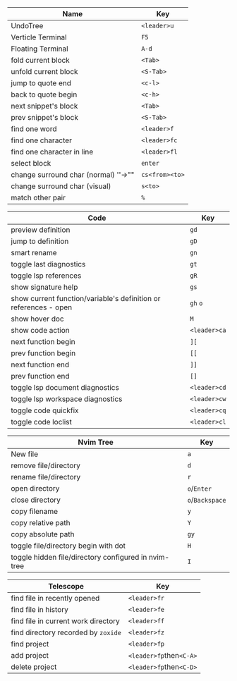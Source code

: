 | Name                                 | Key            |
| ------------------------------------ | -------------- |
| UndoTree                             | `<leader>u`    |
| Verticle Terminal                    | `F5`           |
| Floating Terminal                    | `A-d`          |
| fold current block                   | `<Tab>`        |
| unfold current block                 | `<S-Tab>`      |
| jump to quote end                    | `<c-l>`        |
| back to quote begin                  | `<c-h>`        |
| next snippet's block                 | `<Tab>`        |
| prev snippet's block                 | `<S-Tab>`      |
| find one word                        | `<leader>f`    |
| find one character                   | `<leader>fc`   |
| find one character in line           | `<leader>fl`   |
| select block                         | `enter`        |
| change surround char (normal) ''->"" | `cs<from><to>` |
| change surround char (visual)        | `s<to>`        |
| match other pair                     | `%`            |

| Code                                                             | Key          |
| ---------------------------------------------------------------- | ------------ |
| preview definition                                               | `gd`         |
| jump to definition                                               | `gD`         |
| smart rename                                                     | `gn`         |
| toggle last diagnostics                                          | `gt`         |
| toggle lsp references                                            | `gR`         |
| show signature help                                              | `gs`         |
| show current function/variable's definition or references - open | `gh` `o`     |
| show hover doc                                                   | `M`          |
| show code action                                                 | `<leader>ca` |
| next function begin                                              | `][`         |
| prev function begin                                              | `[[`         |
| next function end                                                | `]]`         |
| prev function end                                                | `[]`         |
| toggle lsp document diagnostics                                  | `<leader>cd` |
| toggle lsp workspace diagnostics                                 | `<leader>cw` |
| toggle code quickfix                                             | `<leader>cq` |
| toggle code loclist                                              | `<leader>cl` |

| Nvim Tree                                            | Key             |
| ---------------------------------------------------- | --------------- |
| New file                                             | `a`             |
| remove file/directory                                | `d`             |
| rename file/directory                                | `r`             |
| open directory                                       | `o`/`Enter`     |
| close directory                                      | `o`/`Backspace` |
| copy filename                                        | `y`             |
| copy relative path                                   | `Y`             |
| copy absolute path                                   | `gy`            |
| toggle file/directory begin with dot                 | `H`             |
| toggle hidden file/directory configured in nvim-tree | `I`             |

| Telescope                           | Key                     |
| ----------------------------------- | ----------------------- |
| find file in recently opened        | `<leader>fr`            |
| find file in history                | `<leader>fe`            |
| find file in current work directory | `<leader>ff`            |
| find directory recorded by `zoxide` | `<leader>fz`            |
| find project                        | `<leader>fp`            |
| add project                         | `<leader>fp`then`<C-A>` |
| delete project                      | `<leader>fp`then`<C-D>` |
